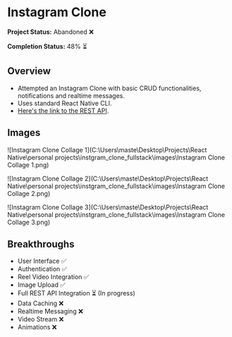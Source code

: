 # Instagram Clone

**Project Status:** Abandoned ❌

**Completion Status:** 48% ⏳

## Overview

- Attempted an Instagram Clone with basic CRUD functionalities, notifications and realtime messages.
- Uses standard React Native CLI.
- [Here's the link to the REST API](https://github.com/Ed-will-X/instagram-REST-api).

## Images

![Instagram Clone Collage 1](C:\Users\maste\Desktop\Projects\React Native\personal projects\instgram_clone_fullstack\images\Instagram Clone Collage 1.png)

![Instagram Clone Collage 2](C:\Users\maste\Desktop\Projects\React Native\personal projects\instgram_clone_fullstack\images\Instagram Clone Collage 2.png)

![Instagram Clone Collage 3](C:\Users\maste\Desktop\Projects\React Native\personal projects\instgram_clone_fullstack\images\Instagram Clone Collage 3.png)

## Breakthroughs

- User Interface ✅
- Authentication ✅
- Reel Video Integration ✅
- Image Upload ✅
- Full REST API Integration ⏳ (In progress)
- Data Caching ❌
- Realtime Messaging ❌
- Video Stream ❌
- Animations ❌

